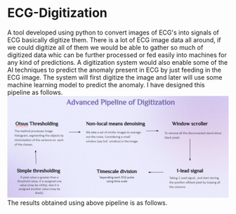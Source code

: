 # ECG-Digitization
A tool developed using python to convert images of ECG's into signals of ECG basically digitize them.
There is a lot of ECG image data all around, if we could digitize all of them we would be able to gather so much of digitized data whic can be further processed or fed easily into machines for any kind of predictions. A digitization system would also enable some of the AI techniques to predict the anomaly present in ECG by just feeding in the ECG image. The system will first digitize the image and later will use some machine learning model to predict the anomaly.
I have designed this pipeline as follows.
![alt text](pipeline.png)
The results obtained using above pipeline is as follows.
